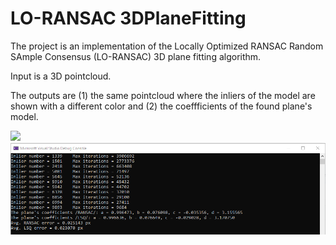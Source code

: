 # LO-RANSAC 3DPlaneFitting
 
 
The project is an implementation of the Locally Optimized RANSAC Random SAmple Consensus (LO-RANSAC) 3D plane fitting algorithm. 

Input is a 3D pointcloud.

The outputs are (1) the same pointcloud where the inliers of the model are shown with a different color
and (2) the coeffficients of the found plane's model.

<img src="https://github.com/nyakasko/RANSAC-3D-Plane-Fitting/blob/main/outputs/street_output.PNG">

<img src="https://github.com/nyakasko/LO-RANSAC-3DPlaneFitting/blob/main/outputs/sampleOutputOfPlaneModel.PNG">

